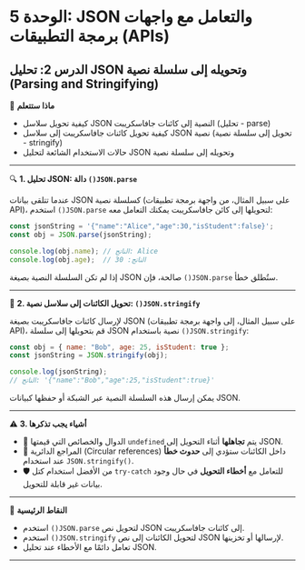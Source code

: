 # الوحدة 5: JSON والتعامل مع واجهات برمجة التطبيقات (APIs)

## الدرس 2: تحليل JSON وتحويله إلى سلسلة نصية (Parsing and Stringifying)


🧠 **ماذا ستتعلم**
*	كيفية تحويل سلاسل JSON النصية إلى كائنات جافاسكريبت (تحليل - parse)
*	كيفية تحويل كائنات جافاسكريبت إلى سلاسل JSON نصية (تحويل إلى سلسلة نصية - stringify)
*	حالات الاستخدام الشائعة لتحليل JSON وتحويله إلى سلسلة نصية

---

🔍 **1. تحليل JSON: دالة `()JSON.parse`**

عندما تتلقى بيانات JSON كسلسلة نصية (على سبيل المثال، من واجهة برمجة تطبيقات API)، استخدم `()JSON.parse` لتحويلها إلى كائن جافاسكريبت يمكنك التعامل معه:
```javascript
const jsonString = '{"name":"Alice","age":30,"isStudent":false}';
const obj = JSON.parse(jsonString);

console.log(obj.name); // الناتج: Alice
console.log(obj.age);  // الناتج: 30
```
إذا لم تكن السلسلة النصية بصيغة JSON صالحة، فإن `()JSON.parse` ستُطلق خطأ.

---

🔧 **2. تحويل الكائنات إلى سلاسل نصية: `()JSON.stringify`**

لإرسال كائنات جافاسكريبت بصيغة JSON (على سبيل المثال، إلى واجهة برمجة تطبيقات API)، قم بتحويلها إلى سلسلة JSON نصية باستخدام `()JSON.stringify`:
```javascript
const obj = { name: "Bob", age: 25, isStudent: true };
const jsonString = JSON.stringify(obj);

console.log(jsonString);
// الناتج: '{"name":"Bob","age":25,"isStudent":true}'
```
يمكن إرسال هذه السلسلة النصية عبر الشبكة أو حفظها كبيانات JSON.

---

 ⚠️ **3. أشياء يجب تذكرها**
- 🧩 الدوال والخصائص التي قيمتها `undefined` يتم **تجاهلها** أثناء التحويل إلى JSON.
- 🔁 المراجع الدائرية (Circular references) داخل الكائنات ستؤدي إلى **حدوث خطأ** عند استخدام `JSON.stringify()`.
- 🛡️ من الأفضل استخدام كتل `try-catch` للتعامل مع **أخطاء التحويل** في حال وجود بيانات غير قابلة للتحويل.


---

🧠 **النقاط الرئيسية**
*	استخدم `()JSON.parse` لتحويل نص JSON إلى كائنات جافاسكريبت.
*	استخدم `()JSON.stringify` لتحويل الكائنات إلى نص JSON لإرسالها أو تخزينها.
*	تعامل دائمًا مع الأخطاء عند تحليل JSON.

---